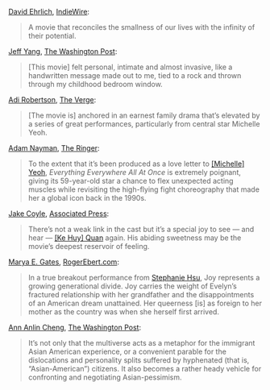 [David Ehrlich](https://twitter.com/davidehrlich), [IndieWire](https://www.indiewire.com/criticism/movies/everything-everywhere-all-at-once-review-1234707051/):

> A movie that reconciles the smallness of our lives with the infinity of their potential.

[Jeff Yang](https://twitter.com/originalspin?lang=en), [The Washington Post](https://www.washingtonpost.com/opinions/2023/03/08/everything-everywhere-movie-asians-proud/): 

> [This movie] felt personal, intimate and almost invasive, like a handwritten message made out to me, tied to a rock and thrown through my childhood bedroom window.

[Adi Robertson](https://mastodon.social/@thedextriarchy), [The Verge](https://www.theverge.com/2022/3/12/22974028/everything-everywhere-all-at-once-review-michelle-yeoh): 

> [The movie is] anchored in an earnest family drama that’s elevated by a series of great performances, particularly from central star Michelle Yeoh.

[Adam Nayman](https://twitter.com/brofromanother), [The Ringer](https://www.theringer.com/movies/2022/3/28/22996343/everything-everywhere-all-at-once-michelle-yeoh):

> To the extent that it’s been produced as a love letter to [[Michelle] Yeoh](https://www.themoviedb.org/person/1620), _Everything Everywhere All At Once_ is extremely poignant, giving its 59-year-old star a chance to flex unexpected acting muscles while revisiting the high-flying fight choreography that made her a global icon back in the 1990s.

[Jake Coyle](https://twitter.com/jakecoyleAP), [Associated Press](https://chicago.suntimes.com/movies-and-tv/2022/3/30/23002693/everything-everywhere-all-at-once-review-movie-michelle-yeoh-daniels):

> There’s not a weak link in the cast but it’s a special joy to see — and hear — [[Ke Huy] Quan](https://en.wikipedia.org/wiki/Ke_Huy_Quan) again. His abiding sweetness may be the movie’s deepest reservoir of feeling.

[Marya E. Gates](https://twitter.com/oldfilmsflicker), [RogerEbert.com](https://www.rogerebert.com/reviews/everything-everywhere-all-at-once-2022):

> In a true breakout performance from [Stephanie Hsu](https://www.themoviedb.org/person/1381186), Joy represents a growing generational divide. Joy carries the weight of Evelyn’s fractured relationship with her grandfather and the disappointments of an American dream unattained. Her queerness \[is\] as foreign to her mother as the country was when she herself first arrived.

[Ann Anlin Cheng](https://en.wikipedia.org/wiki/Anne_Anlin_Cheng), [The Washington Post](https://www.washingtonpost.com/outlook/2022/05/04/everything-everywhere-asian-american-pessimism/):

> It’s not only that the multiverse acts as a metaphor for the immigrant Asian American experience, or a convenient parable for the dislocations and personality splits suffered by hyphenated (that is, “Asian-American”) citizens. It also becomes a rather heady vehicle for confronting and negotiating Asian-pessimism.
